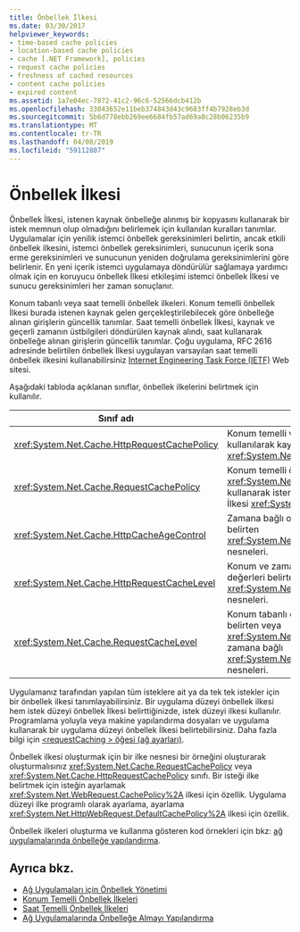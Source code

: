 ```yaml
---
title: Önbellek İlkesi
ms.date: 03/30/2017
helpviewer_keywords:
- time-based cache policies
- location-based cache policies
- cache [.NET Framework], policies
- request cache policies
- freshness of cached resources
- content cache policies
- expired content
ms.assetid: 1a7e04ec-7872-41c2-96c6-52566dcb412b
ms.openlocfilehash: 33043652e11beb374843d43c9683ff4b7928eb3d
ms.sourcegitcommit: 5b6d778ebb269ee6684fb57ad69a8c28b06235b9
ms.translationtype: MT
ms.contentlocale: tr-TR
ms.lasthandoff: 04/08/2019
ms.locfileid: "59112807"
---
```

# <a name="cache-policy"></a>Önbellek İlkesi
Önbellek İlkesi, istenen kaynak önbelleğe alınmış bir kopyasını kullanarak bir istek memnun olup olmadığını belirlemek için kullanılan kuralları tanımlar. Uygulamalar için yenilik istemci önbellek gereksinimleri belirtin, ancak etkili önbellek ilkesini, istemci önbellek gereksinimleri, sunucunun içerik sona erme gereksinimleri ve sunucunun yeniden doğrulama gereksinimlerini göre belirlenir. En yeni içerik istemci uygulamaya döndürülür sağlamaya yardımcı olmak için en koruyucu önbellek İlkesi etkileşimi istemci önbellek İlkesi ve sunucu gereksinimleri her zaman sonuçlanır.  
  
 Konum tabanlı veya saat temelli önbellek ilkeleri. Konum temelli önbellek İlkesi burada istenen kaynak gelen gerçekleştirilebilecek göre önbelleğe alınan girişlerin güncellik tanımlar. Saat temelli önbellek İlkesi, kaynak ve geçerli zamanın üstbilgileri döndürülen kaynak alındı, saat kullanarak önbelleğe alınan girişlerin güncellik tanımlar. Çoğu uygulama, RFC 2616 adresinde belirtilen önbellek İlkesi uygulayan varsayılan saat temelli önbellek ilkesini kullanabilirsiniz [Internet Engineering Task Force (IETF)](https://www.ietf.org/) Web sitesi.  
  
 Aşağıdaki tabloda açıklanan sınıflar, önbellek ilkelerini belirtmek için kullanılır.  
  
|Sınıf adı|Açıklama|  
|----------------|-----------------|  
|<xref:System.Net.Cache.HttpRequestCachePolicy>|Konum temelli ve saat temelli önbellek ilkeleri kullanılarak kaynaklar için temsil <xref:System.Net.HttpWebRequest> nesneleri.|  
|<xref:System.Net.Cache.RequestCachePolicy>|Konum temelli önbellek ilkeleri temsil eder veya <xref:System.Net.Cache.RequestCacheLevel.Default> kullanarak istenen kaynak için saat temelli önbellek İlkesi <xref:System.Net.WebRequest> nesneleri.|  
|<xref:System.Net.Cache.HttpCacheAgeControl>|Zamana bağlı oluşturmak için kullanılan değerleri belirten <xref:System.Net.Cache.HttpRequestCachePolicy> nesneleri.|  
|<xref:System.Net.Cache.HttpRequestCacheLevel>|Konum ve zaman tabanlı oluşturmak için kullanılan değerleri belirten <xref:System.Net.Cache.HttpRequestCachePolicy> nesneleri.|  
|<xref:System.Net.Cache.RequestCacheLevel>|Konum tabanlı oluşturmak için kullanılan değerleri belirten veya <xref:System.Net.Cache.RequestCacheLevel.Default> zamana bağlı <xref:System.Net.Cache.RequestCachePolicy> nesneleri.|  
  
 Uygulamanız tarafından yapılan tüm isteklere ait ya da tek tek istekler için bir önbellek ilkesi tanımlayabilirsiniz. Bir uygulama düzeyi önbellek ilkesi hem istek düzeyi önbellek İlkesi belirttiğinizde, istek düzeyi ilkesi kullanılır. Programlama yoluyla veya makine yapılandırma dosyaları ve uygulama kullanarak bir uygulama düzeyi önbellek İlkesi belirtebilirsiniz. Daha fazla bilgi için [ \<requestCaching > öğesi (ağ ayarları)](../../../docs/framework/configure-apps/file-schema/network/requestcaching-element-network-settings.md).  
  
 Önbellek ilkesi oluşturmak için bir ilke nesnesi bir örneğini oluşturarak oluşturmalısınız <xref:System.Net.Cache.RequestCachePolicy> veya <xref:System.Net.Cache.HttpRequestCachePolicy> sınıfı. Bir isteği ilke belirtmek için isteğin ayarlamak <xref:System.Net.WebRequest.CachePolicy%2A> ilkesi için özellik. Uygulama düzeyi ilke programlı olarak ayarlama, ayarlama <xref:System.Net.HttpWebRequest.DefaultCachePolicy%2A> ilkesi için özellik.  
  
 Önbellek ilkeleri oluşturma ve kullanma gösteren kod örnekleri için bkz: [ağ uygulamalarında önbelleğe yapılandırma](../../../docs/framework/network-programming/configuring-caching-in-network-applications.md).  
  
## <a name="see-also"></a>Ayrıca bkz.

- [Ağ Uygulamaları için Önbellek Yönetimi](../../../docs/framework/network-programming/cache-management-for-network-applications.md)
- [Konum Temelli Önbellek İlkeleri](../../../docs/framework/network-programming/location-based-cache-policies.md)
- [Saat Temelli Önbellek İlkeleri](../../../docs/framework/network-programming/time-based-cache-policies.md)
- [Ağ Uygulamalarında Önbelleğe Almayı Yapılandırma](../../../docs/framework/network-programming/configuring-caching-in-network-applications.md)
